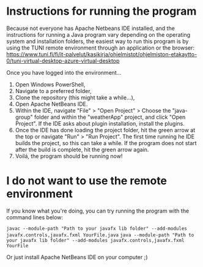 # Instructions for running the program

Because not everyone has Apache Netbeans IDE installed, and the instructions for running a Java program vary depending on the operating system and 
installation folders, the easiest way to run this program is by using the TUNI remote environment through an application or the browser:
https://www.tuni.fi/fi/it-palvelut/kasikirja/ohjelmistot/ohjelmiston-etakaytto-0/tuni-virtual-desktop-azure-virtual-desktop

Once you have logged into the environment...
1. Open Windows PowerShell,
1. Navigate to a preferred folder,
2. Clone the repository (this might take a while...),
3. Open Apache NetBeans IDE.
4. Within the IDE, navigate "File" > "Open Project" > Choose the "java-group" folder and within the "weatherApp" project, and click "Open Project".
If the IDE asks about plugin installation, install the plugins.
5. Once the IDE has done loading the project folder, hit the green arrow at the top or navigate "Run" > "Run Project". 
The first time running he IDE builds the project, so this can take a while. If the program does not start after the build is complete, hit the green
arrow again.
6. Voilá, the program should be running now!

# I do not want to use the remote environment

If you know what you're doing, you can try running the program with the command lines below:

`javac --module-path "Path to your javafx lib folder" --add-modules javafx.controls,javafx.fxml YourFile.java`
`java --module-path "Path to your javafx lib folder" --add-modules javafx.controls,javafx.fxml YourFile`

Or just install Apache NetBeans IDE on your computer ;)
